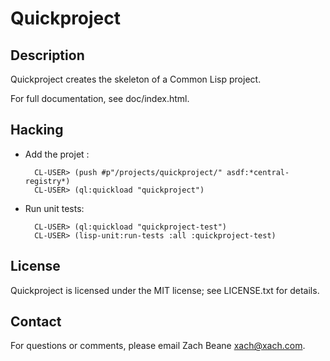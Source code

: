 # Quickproject

## Description

Quickproject creates the skeleton of a Common Lisp project.

For full documentation, see doc/index.html.

## Hacking

* Add the projet :

        CL-USER> (push #p"/projects/quickproject/" asdf:*central-registry*)
        CL-USER> (ql:quickload "quickproject")

* Run unit tests:

        CL-USER> (ql:quickload "quickproject-test")
		CL-USER> (lisp-unit:run-tests :all :quickproject-test)


## License

Quickproject is licensed under the MIT license; see LICENSE.txt for
details.

## Contact

For questions or comments, please email Zach Beane <xach@xach.com>.
